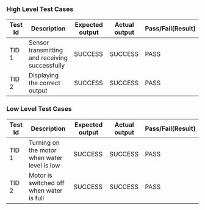 ### High Level Test Cases
| Test Id |	Description |	Expected output |	Actual output |	Pass/Fail(Result) |
|-------|----------------|---------|------|------|
| TID 1 | Sensor transmitting and receiving successfully |	SUCCESS |	SUCCESS | PASS 
| TID 2 | Displaying the correct output|	SUCCESS	| SUCCESS	 | PASS

### Low Level Test Cases
| Test Id |	Description |	Expected output |	Actual output |	Pass/Fail(Result) |
|------|------|------|------|------|
| TID 1 | Turning on the motor when water level is low| SUCCESS | SUCCESS | PASS 
| TID 2 | Motor is switched off when water is full | SUCCESS | SUCCESS |  PASS
